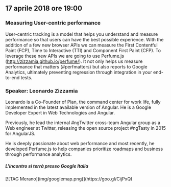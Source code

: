 ## 17 aprile 2018 ore 19:00

### Measuring User-centric performance

User-centric tracking is a model that helps you understand and measure performance so that users can have the best possible experience. With the addition of a few new browser APIs we can measure the First Contentful Paint (FCP), Time to Interactive (TTI) and Component First Paint (CFP). To leverage these new APIs we are going to use Perfume.js (http://zizzamia.github.io/perfume/). It not only helps us measure performance that matters (#perfmatters) but also reports to Google Analytics, ultimately preventing regression through integration in your end-to-end tests.

### Speaker: Leonardo Zizzamia

Leonardo is a Co-Founder of Plan, the command center for work life, fully implemented in the latest available version of Angular. He is a Google Developer Expert in Web Technologies and Angular.

Previously, he lead the internal #ngTwitter cross-team Angular group as a Web engineer at Twitter, releasing the open source project #ngTasty in 2015 for AngularJS.

He is deeply passionate about web performance and most recently, he developed Perfume.js to help companies prioritize roadmaps and business through performance analytics.

##### L'incontro si terrà presso Google Italia

<div class="frame">
  [![TAG Merano](img/googlemap.png)](https://goo.gl/CijPxQ)
</div>
